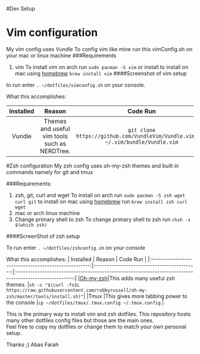 #Dev Setup

# Vim configuration  
My vim config uses Vundle
To config vim like mine run this vimConfig.sh on your mac or linux machine
###Requirements 
1. vim
To install vim on arch run 
`sudo pacman -S vim`
or install to install on mac using [homebrew](https://brew.sh/)
`brew install vim`
####Screenshot of vim setup

to run enter `. ~/dotfiles/vimconfig.sh` on your console.

What this accomplishes:

| Installed | Reason                                      | Code Run                                                                       |
|:---------:|:-------------------------------------------:|:------------------------------------------------------------------------------:|
|Vundle     |Themes and useful vim tools such as NERDTree.|`git clone https://github.com/VundleVim/Vundle.vim.git ~/.vim/bundle/Vundle.vim`| 
  
#Zsh configuration
My zsh config uses oh-my-zsh themes and built in commands namely for git and tmux

###Requirements:
1. zsh, git, curl and wget
To install on arch run
`sudo pacman -S zsh wget curl git`
to install on mac using [homebrew](https://brew.sh/) run 
`brew install zsh curl wget`
2. mac or arch linux machine
3. Change primary shell to zsh
To change primary shell to zsh run
`chsh -s $(which zsh)`

####ScreenShot of zsh setup

To run enter `. ~/dotfiles/zshconfig.sh` on your console 

What this accomplishes:
| Installed                                            | Reason                                      | Code Run                                                                                               |
|:----------------------------------------------------:|:-------------------------------------------:|:------------------------------------------------------------------------------------------------------:|
|[Oh-my-zsh](https://github.com/robbyrussell/oh-my-zsh)|This adds many useful zsh themes.            |`sh -c "$(curl -fsSL https://raw.githubusercontent.com/robbyrussell/oh-my-zsh/master/tools/install.sh)"`|
|Tmux                                                  |This gives more tabbing power to the console |`cp ~/dotfiles/tmux/.tmux.config ~/.tmux.config`                                                        |

This is the primary way to install vim and zsh dotfiles. 
This repository hosts many other dotfiles config files but those are the main ones.  
Feel free to copy my dotfiles or change them to match your own personal setup. 

Thanks ;) 
Abas Farah
